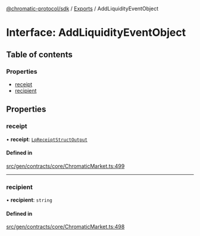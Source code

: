 [@chromatic-protocol/sdk](../README.md) / [Exports](../modules.md) / AddLiquidityEventObject

# Interface: AddLiquidityEventObject

## Table of contents

### Properties

- [receipt](AddLiquidityEventObject.md#receipt)
- [recipient](AddLiquidityEventObject.md#recipient)

## Properties

### receipt

• **receipt**: [`LpReceiptStructOutput`](../modules.md#lpreceiptstructoutput)

#### Defined in

[src/gen/contracts/core/ChromaticMarket.ts:499](https://github.com/chromatic-protocol/sdk/blob/e3e1a39/src/gen/contracts/core/ChromaticMarket.ts#L499)

___

### recipient

• **recipient**: `string`

#### Defined in

[src/gen/contracts/core/ChromaticMarket.ts:498](https://github.com/chromatic-protocol/sdk/blob/e3e1a39/src/gen/contracts/core/ChromaticMarket.ts#L498)

